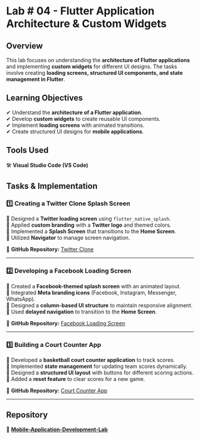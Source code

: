 # **Lab # 04 - Flutter Application Architecture & Custom Widgets**  

## **Overview**  
This lab focuses on understanding the **architecture of Flutter applications** and implementing **custom widgets** for different UI designs. The tasks involve creating **loading screens, structured UI components, and state management in Flutter**.  

## **Learning Objectives**  
✔ Understand the **architecture of a Flutter application**.  
✔ Develop **custom widgets** to create reusable UI components.  
✔ Implement **loading screens** with animated transitions.  
✔ Create structured UI designs for **mobile applications**.  

## **Tools Used**  
🛠 **Visual Studio Code (VS Code)**  

## **Tasks & Implementation**  

### **1️⃣ Creating a Twitter Clone Splash Screen**  
🔹 Designed a **Twitter loading screen** using `flutter_native_splash`.  
🔹 Applied **custom branding** with a **Twitter logo** and themed colors.  
🔹 Implemented a **Splash Screen** that transitions to the **Home Screen**.  
🔹 Utilized **Navigator** to manage screen navigation.  

🔗 **GitHub Repository:** [Twitter Clone](https://github.com/saadHassanButt/flutter-twitter-clone)  

---

### **2️⃣ Developing a Facebook Loading Screen**  
🔹 Created a **Facebook-themed splash screen** with an animated layout.  
🔹 Integrated **Meta branding icons** (Facebook, Instagram, Messenger, WhatsApp).  
🔹 Designed a **column-based UI structure** to maintain responsive alignment.  
🔹 Used **delayed navigation** to transition to the **Home Screen**.  

🔗 **GitHub Repository:** [Facebook Loading Screen](https://github.com/saadHassanButt/fb-loadin)  

---

### **3️⃣ Building a Court Counter App**  
🔹 Developed a **basketball court counter application** to track scores.  
🔹 Implemented **state management** for updating team scores dynamically.  
🔹 Designed a **structured UI layout** with buttons for different scoring actions.  
🔹 Added a **reset feature** to clear scores for a new game.  

🔗 **GitHub Repository:** [Court Counter App](https://github.com/saadHassanButt/court-counter)  

---

## **Repository**  
📂 [**Mobile-Application-Development-Lab**](https://github.com/alirnaqvi/Mobile-Application-Development-Lab)  
